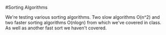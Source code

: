 #Sorting Algorithms

We're testing various sorting algorithms. Two slow algorithms O(n^2) and two faster sorting algorithms O(nlogn) from which we've covered in class. As well as another fast sort we haven't covered.
